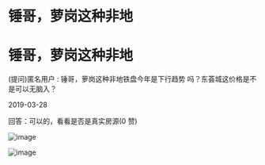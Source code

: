 # 锤哥，萝岗这种非地

# 锤哥，萝岗这种非地

(提问)匿名用户 : 锤哥，萝岗这种非地铁盘今年是下行趋势 吗？东荟城这价格是不是可以无脑入？

2019-03-28

回答：可以的，看看是否是真实房源(0 赞)

![image](img/Image_00510.png)

![image](img/Image_00610.png)